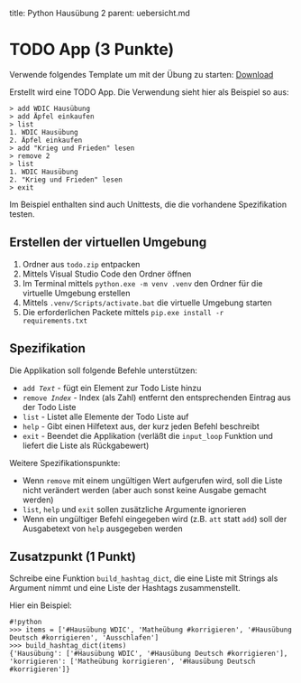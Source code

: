 title: Python Hausübung 2
parent: uebersicht.md

# TODO App (3 Punkte)

Verwende folgendes Template um mit der Übung zu starten: [Download]({filename}todo.zip)

Erstellt wird eine TODO App. Die Verwendung sieht hier als Beispiel so aus:

    > add WDIC Hausübung
    > add Äpfel einkaufen
    > list
    1. WDIC Hausübung
    2. Äpfel einkaufen
    > add "Krieg und Frieden" lesen
    > remove 2
    > list
    1. WDIC Hausübung
    2. "Krieg und Frieden" lesen
    > exit

Im Beispiel enthalten sind auch Unittests, die die vorhandene Spezifikation testen.

## Erstellen der virtuellen Umgebung

1. Ordner aus <code>todo.zip</code> entpacken
1. Mittels Visual Studio Code den Ordner öffnen
1. Im Terminal mittels <code>python.exe -m venv .venv</code> den Ordner für die virtuelle Umgebung erstellen
1. Mittels <code>.venv/Scripts/activate.bat</code> die virtuelle Umgebung starten
1. Die erforderlichen Packete mittels <code>pip.exe install -r requirements.txt</code>

## Spezifikation

Die Applikation soll folgende Befehle unterstützen:
* <code>add *Text*</code> - fügt ein Element zur Todo Liste hinzu
* <code>remove *Index*</code> - Index (als Zahl) entfernt den entsprechenden Eintrag aus der Todo Liste
* <code>list</code> - Listet alle Elemente der Todo Liste auf
* <code>help</code> - Gibt einen Hilfetext aus, der kurz jeden Befehl beschreibt
* <code>exit</code> - Beendet die Applikation (verläßt die <code>input_loop</code> Funktion und liefert die Liste als Rückgabewert)

Weitere Spezifikationspunkte:
* Wenn <code>remove</code> mit einem ungültigen Wert aufgerufen wird, soll die Liste nicht verändert werden (aber auch sonst keine Ausgabe gemacht werden)
* <code>list</code>, <code>help</code> und <code>exit</code> sollen zusätzliche Argumente ignorieren
* Wenn ein ungültiger Befehl eingegeben wird (z.B. <code>att</code> statt <code>add</code>) soll der Ausgabetext von <code>help</code> ausgegeben werden

## Zusatzpunkt (1 Punkt)

Schreibe eine Funktion <code>build_hashtag_dict</code>, die eine Liste mit Strings als Argument nimmt und eine Liste der Hashtags zusammenstellt.

Hier ein Beispiel:

    #!python
    >>> items = ['#Hausübung WDIC', 'Matheübung #korrigieren', '#Hausübung Deutsch #korrigieren', 'Ausschlafen']
    >>> build_hashtag_dict(items)
    {'Hausübung': ['#Hausübung WDIC', '#Hausübung Deutsch #korrigieren'], 'korrigieren': ['Matheübung korrigieren', '#Hausübung Deutsch #korrigieren']}
